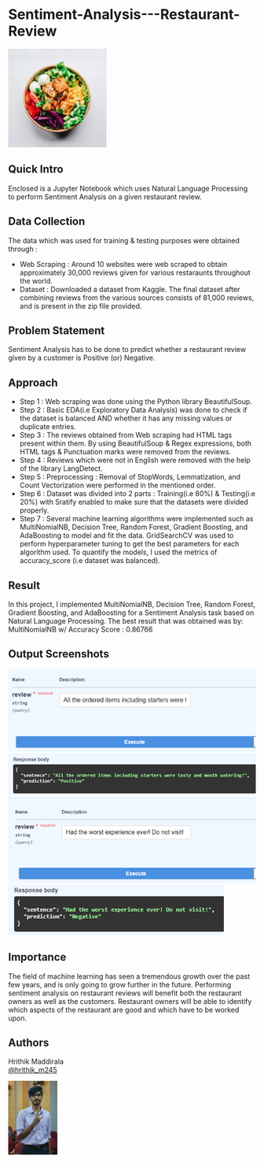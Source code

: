 # Sentiment-Analysis---Restaurant-Review

<img src="Picture.jpg" width = "200" height = "200" >

## Quick Intro
Enclosed is a Jupyter Notebook which uses Natural Language Processing to perform Sentiment Analysis on a given restaurant review.

## Data Collection
The data which was used for training & testing purposes were obtained through : 
* Web Scraping : Around 10 websites were web scraped to obtain approximately 30,000 reviews given for various restaraunts throughout the world. 
* Dataset : Downloaded a dataset from Kaggle. The final dataset after combining reviews from the various sources consists of 81,000 reviews, and is present in the zip file provided.

## Problem Statement
Sentiment Analysis has to be done to predict whether a restaurant review given by a customer is Positive (or) Negative.

## Approach
* Step 1 : Web scraping was done using the Python library BeautifulSoup. 
* Step 2 : Basic EDA(i.e Exploratory Data Analysis) was done to check if the dataset is balanced AND whether it has any missing values or duplicate entries.
* Step 3 : The reviews obtained from Web scraping had HTML tags present within them. By using BeautifulSoup & Regex expressions, both HTML tags & Punctuation marks were removed from the reviews.
* Step 4 : Reviews which were not in English were removed with the help of the library LangDetect.
* Step 5 : Preprocessing : Removal of StopWords, Lemmatization, and Count Vectorization were performed in the mentioned order.
* Step 6 : Dataset was divided into 2 parts : Training(i.e 80%) & Testing(i.e 20%) with Sratify enabled to make sure that the datasets were divided properly.
* Step 7 : Several machine learning algorithms were implemented such as MultiNomialNB, Decision Tree, Random Forest, Gradient Boosting, and AdaBoosting to model and fit the data. GridSearchCV was used to perform hyperparameter tuning to get the best parameters for each algorithm used. To quantify the models, I used the metrics of accuracy_score (i.e dataset was balanced).


## Result
In this project, I implemented MultiNomialNB, Decision Tree, Random Forest, Gradient Boosting, and AdaBoosting for a Sentiment Analysis task based on Natural Language Processing. The best result that was obtained was by: MultiNomialNB w/ Accuracy Score : 0.86766

## Output Screenshots 

<img src="Ex2 - Question.png">
<img src="Ex2 - Prediction.png">
     
<img src="Ex1 - Question.png">
<img src="Ex1 - Prediction.png">

## Importance
The field of machine learning has seen a tremendous growth over the past few years, and is only going to grow further in the future. 
Performing sentiment analysis on restaurant reviews will benefit both the restaurant owners as well as the customers. Restaurant owners will be able to identify which aspects of the restaurant are good and which have to be worked upon. 

## Authors

Hrithik Maddirala  
[@hrithik_m245](https://www.linkedin.com/in/hrithik-maddirala/)


<img src="DSC_0037-01-01.jpeg" width="100">
